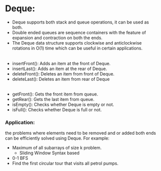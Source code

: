 # Deque:
- Deque supports both stack and queue operations, it can be used as both.
- Double ended queues are sequence containers with the feature of expansion and contraction on both the ends.
- The Deque data structure supports clockwise and anticlockwise rotations in O(1) time which can be useful in certain applications.

######
- insertFront(): Adds an item at the front of Deque.
- insertLast(): Adds an item at the rear of Deque.
- deleteFront(): Deletes an item from front of Deque.
- deleteLast(): Deletes an item from rear of Deque
######

- getFront(): Gets the front item from queue.
- getRear(): Gets the last item from queue.
- isEmpty(): Checks whether Deque is empty or not.
- isFull(): Checks whether Deque is full or not.

### Application:
the problems where elements need to be removed and or added both ends can be efficiently solved using Deque. For example:
- Maximum of all subarrays of size k problem.
    - Sliding Window Syntax based
- 0-1 BFS 
- Find the first circular tour that visits all petrol pumps.
